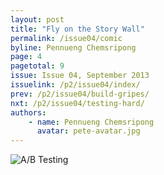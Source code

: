 ```yaml
---
layout: post
title: "Fly on the Story Wall"
permalink: /issue04/comic
byline: Pennueng Chemsripong
page: 4
pagetotal: 9
issue: Issue 04, September 2013
issuelink: /p2/issue04/index/
prev: /p2/issue04/build-gripes/
nxt: /p2/issue04/testing-hard/
authors:
    - name: Pennueng Chemsripong
      avatar: pete-avatar.jpg
---
```

![A/B Testing](/p2/images/comic/2.png)
